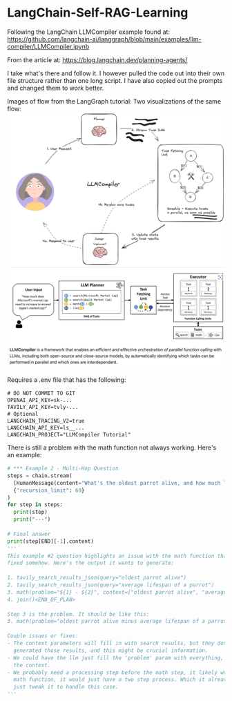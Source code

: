 # LangChain-Self-RAG-Learning
Following the LangChain LLMCompiler example found at: https://github.com/langchain-ai/langgraph/blob/main/examples/llm-compiler/LLMCompiler.ipynb

From the article at: https://blog.langchain.dev/planning-agents/

I take what's there and follow it. I however pulled the code out into their own file
structure rather than one long script. I have also copied out the prompts and changed
them to work better.

Images of flow from the LangGraph tutorial:
Two visualizations of the same flow:
![Graph](assets/llm-compiler.png)
![Alternate Graph](assets/llm-compiler-2.png)

Requires a .env file that has the following:
```
# DO NOT COMMIT TO GIT
OPENAI_API_KEY=sk-...
TAVILY_API_KEY=tvly-...
# Optional
LANGCHAIN_TRACING_V2=true
LANGCHAIN_API_KEY=ls__...
LANGCHAIN_PROJECT="LLMCompiler Tutorial"
```


There is still a problem with the math function not always working. Here's an example:
```python
# *** Example 2 - Multi-Hop Question
steps = chain.stream(
  [HumanMessage(content="What's the oldest parrot alive, and how much longer is that than the average?")],
  {"recursion_limit": 60}
)
for step in steps:
  print(step)
  print("---")

# Final answer
print(step[END][-1].content)
'''
This example #2 question highlights an issue with the math function that needs to be
fixed somehow. Here's the output it wants to generate:

1. tavily_search_results_json(query="oldest parrot alive")
2. tavily_search_results_json(query="average lifespan of a parrot")
3. math(problem="${1} - ${2}", context=["oldest parrot alive", "average lifespan of a parrot"])
4. join()<END_OF_PLAN>

Step 3 is the problem. It should be like this:
3. math(problem="oldest parrot alive minus average lifespan of a parrot", context=[${1},${2}])

Couple issues or fixes:
- The context parameters will fill in with search results, but they don't say what query
  generated those results, and this might be crucial information.
- We could have the llm just fill the 'problem' param with everything, the query and
  the context.
- We probably need a processing step before the math step, it likely would be part of
  math function, it would just have a two step process. Which it already has, so maybe
  just tweak it to handle this case.
'''

```